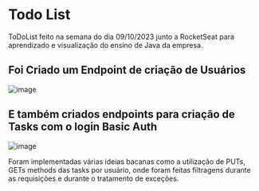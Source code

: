# Todo List

ToDoList feito na semana do dia 09/10/2023 junto a RocketSeat para aprendizado e visualização do ensino de Java da empresa.

## Foi Criado um Endpoint de criação de Usuários
![image](https://github.com/viniciusdemoraess/todo-list/assets/66479557/2df2626a-564c-4143-ae14-ec14b69d3936)

## E também criados endpoints para criação de Tasks com o login Basic Auth

![image](https://github.com/viniciusdemoraess/todo-list/assets/66479557/0145ce77-2f33-4a9a-8c45-0bdbb8246bbd)

Foram implementadas várias ideias bacanas como a utilização de PUTs, GETs methods das tasks por usuário, onde foram feitas filtragens durante as requisições e
durante o tratamento de exceções.

